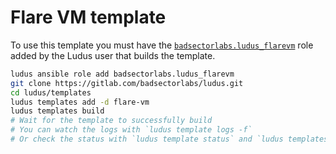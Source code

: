 # Flare VM template

To use this template you must have the [`badsectorlabs.ludus_flarevm`](https://github.com/badsectorlabs/ludus_flarevm) role added by the Ludus user that builds the template.

```bash
ludus ansible role add badsectorlabs.ludus_flarevm
git clone https://gitlab.com/badsectorlabs/ludus.git
cd ludus/templates
ludus templates add -d flare-vm
ludus templates build
# Wait for the template to successfully build
# You can watch the logs with `ludus template logs -f`
# Or check the status with `ludus template status` and `ludus templates list`
```